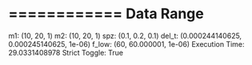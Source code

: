 ============
 Data Range
============

m1: (10, 20, 1)
m2: (10, 20, 1)
spz: (0.1, 0.2, 0.1)
del_t: (0.000244140625, 0.000245140625, 1e-06)
f_low: (60, 60.000001, 1e-06)
Execution Time: 29.0331408978
Strict Toggle: True
